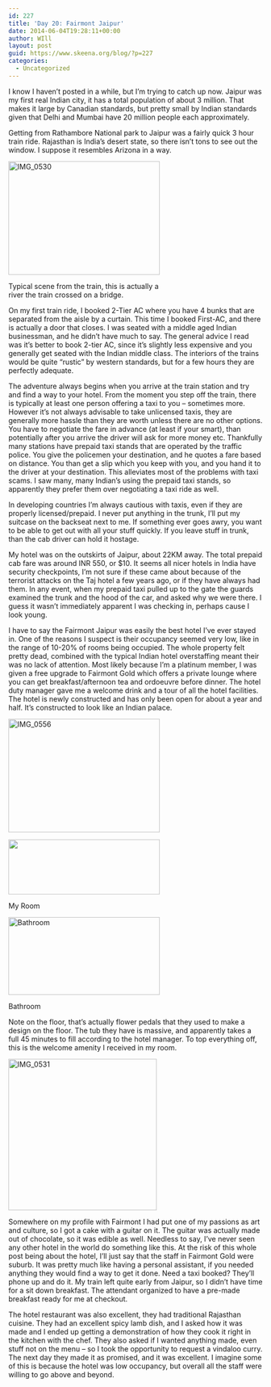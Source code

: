 ```yaml
---
id: 227
title: 'Day 20: Fairmont Jaipur'
date: 2014-06-04T19:28:11+00:00
author: WIll
layout: post
guid: https://www.skeena.org/blog/?p=227
categories:
  - Uncategorized
---
```

I know I haven&#8217;t posted in a while, but I&#8217;m trying to catch up now. Jaipur was my first real Indian city, it has a total population of about 3 million. That makes it large by Canadian standards, but pretty small by Indian standards given that Delhi and Mumbai have 20 million people each approximately.

Getting from Rathambore National park to Jaipur was a fairly quick 3 hour train ride. Rajasthan is India&#8217;s desert state, so there isn&#8217;t tons to see out the window. I suppose it resembles Arizona in a way.

<div id="attachment_228" style="width: 310px" class="wp-caption alignnone">
  <a href="https://www.skeena.org/blog/wp-content/uploads/2014/06/IMG_0530.jpg"><img aria-describedby="caption-attachment-228" loading="lazy" class="wp-image-228 size-medium" src="https://www.skeena.org/blog/wp-content/uploads/2014/06/IMG_0530-300x225.jpg" alt="IMG_0530" width="300" height="225" srcset="https://www.skeena.org/blog/wp-content/uploads/2014/06/IMG_0530-300x225.jpg 300w, https://www.skeena.org/blog/wp-content/uploads/2014/06/IMG_0530-1024x768.jpg 1024w, https://www.skeena.org/blog/wp-content/uploads/2014/06/IMG_0530-500x375.jpg 500w, https://www.skeena.org/blog/wp-content/uploads/2014/06/IMG_0530.jpg 1632w" sizes="(max-width: 300px) 100vw, 300px" /></a>
  
  <p id="caption-attachment-228" class="wp-caption-text">
    Typical scene from the train, this is actually a river the train crossed on a bridge.
  </p>
</div>

On my first train ride, I booked 2-Tier AC where you have 4 bunks that are separated from the aisle by a curtain. This time I booked First-AC, and there is actually a door that closes. I was seated with a middle aged Indian businessman, and he didn&#8217;t have much to say. The general advice I read was it&#8217;s better to book 2-tier AC, since it&#8217;s slightly less expensive and you generally get seated with the Indian middle class. The interiors of the trains would be quite &#8220;rustic&#8221; by western standards, but for a few hours they are perfectly adequate.

The adventure always begins when you arrive at the train station and try and find a way to your hotel. From the moment you step off the train, there is typically at least one person offering a taxi to you &#8211; sometimes more. However it&#8217;s not always advisable to take unlicensed taxis, they are generally more hassle than they are worth unless there are no other options. You have to negotiate the fare in advance (at least if your smart), than potentially after you arrive the driver will ask for more money etc. Thankfully many stations have prepaid taxi stands that are operated by the traffic police. You give the policemen your destination, and he quotes a fare based on distance. You than get a slip which you keep with you, and you hand it to the driver at your destination. This alleviates most of the problems with taxi scams. I saw many, many Indian&#8217;s using the prepaid taxi stands, so apparently they prefer them over negotiating a taxi ride as well.

In developing countries I&#8217;m always cautious with taxis, even if they are properly licensed/prepaid. I never put anything in the trunk, I&#8217;ll put my suitcase on the backseat next to me. If something ever goes awry, you want to be able to get out with all your stuff quickly. If you leave stuff in trunk, than the cab driver can hold it hostage.

My hotel was on the outskirts of Jaipur, about 22KM away. The total prepaid cab fare was around INR 550, or $10. It seems all nicer hotels in India have security checkpoints, I&#8217;m not sure if these came about because of the terrorist attacks on the Taj hotel a few years ago, or if they have always had them. In any event, when my prepaid taxi pulled up to the gate the guards examined the trunk and the hood of the car, and asked why we were there. I guess it wasn&#8217;t immediately apparent I was checking in, perhaps cause I look young.

I have to say the Fairmont Jaipur was easily the best hotel I&#8217;ve ever stayed in. One of the reasons I suspect is their occupancy seemed very low, like in the range of 10-20% of rooms being occupied. The whole property felt pretty dead, combined with the typical Indian hotel overstaffing meant their was no lack of attention. Most likely because I&#8217;m a platinum member, I was given a free upgrade to Fairmont Gold which offers a private lounge where you can get breakfast/afternoon tea and ordoeuvre before dinner. The hotel duty manager gave me a welcome drink and a tour of all the hotel facilities. The hotel is newly constructed and has only been open for about a year and half. It&#8217;s constructed to look like an Indian palace.

[<img loading="lazy" class="alignnone size-medium wp-image-229" src="https://www.skeena.org/blog/wp-content/uploads/2014/06/IMG_0556-300x225.jpg" alt="IMG_0556" width="300" height="225" srcset="https://www.skeena.org/blog/wp-content/uploads/2014/06/IMG_0556-300x225.jpg 300w, https://www.skeena.org/blog/wp-content/uploads/2014/06/IMG_0556-1024x768.jpg 1024w, https://www.skeena.org/blog/wp-content/uploads/2014/06/IMG_0556-500x375.jpg 500w, https://www.skeena.org/blog/wp-content/uploads/2014/06/IMG_0556.jpg 1632w" sizes="(max-width: 300px) 100vw, 300px" />](https://www.skeena.org/blog/wp-content/uploads/2014/06/IMG_0556.jpg)

<div id="attachment_230" style="width: 310px" class="wp-caption alignnone">
  <a href="https://www.skeena.org/blog/wp-content/uploads/2014/06/IMG_0532.jpg"><img aria-describedby="caption-attachment-230" loading="lazy" class="wp-image-230 size-medium" src="https://www.skeena.org/blog/wp-content/uploads/2014/06/IMG_0532-300x109.jpg" alt="" width="300" height="109" srcset="https://www.skeena.org/blog/wp-content/uploads/2014/06/IMG_0532-300x109.jpg 300w, https://www.skeena.org/blog/wp-content/uploads/2014/06/IMG_0532-1024x373.jpg 1024w, https://www.skeena.org/blog/wp-content/uploads/2014/06/IMG_0532-500x182.jpg 500w" sizes="(max-width: 300px) 100vw, 300px" /></a>
  
  <p id="caption-attachment-230" class="wp-caption-text">
    My Room
  </p>
</div>

<div id="attachment_231" style="width: 310px" class="wp-caption alignnone">
  <a href="https://www.skeena.org/blog/wp-content/uploads/2014/06/IMG_0533.jpg"><img aria-describedby="caption-attachment-231" loading="lazy" class="size-medium wp-image-231" src="https://www.skeena.org/blog/wp-content/uploads/2014/06/IMG_0533-300x154.jpg" alt="Bathroom" width="300" height="154" srcset="https://www.skeena.org/blog/wp-content/uploads/2014/06/IMG_0533-300x154.jpg 300w, https://www.skeena.org/blog/wp-content/uploads/2014/06/IMG_0533-1024x527.jpg 1024w, https://www.skeena.org/blog/wp-content/uploads/2014/06/IMG_0533-500x257.jpg 500w" sizes="(max-width: 300px) 100vw, 300px" /></a>
  
  <p id="caption-attachment-231" class="wp-caption-text">
    Bathroom
  </p>
</div>

Note on the floor, that&#8217;s actually flower pedals that they used to make a design on the floor. The tub they have is massive, and apparently takes a full 45 minutes to fill according to the hotel manager. To top everything off, this is the welcome amenity I received in my room.

[<img loading="lazy" class="alignnone size-medium wp-image-232" src="https://www.skeena.org/blog/wp-content/uploads/2014/06/IMG_0531-294x300.jpg" alt="IMG_0531" width="294" height="300" srcset="https://www.skeena.org/blog/wp-content/uploads/2014/06/IMG_0531-294x300.jpg 294w, https://www.skeena.org/blog/wp-content/uploads/2014/06/IMG_0531-1005x1024.jpg 1005w, https://www.skeena.org/blog/wp-content/uploads/2014/06/IMG_0531-490x500.jpg 490w, https://www.skeena.org/blog/wp-content/uploads/2014/06/IMG_0531.jpg 1072w" sizes="(max-width: 294px) 100vw, 294px" />](https://www.skeena.org/blog/wp-content/uploads/2014/06/IMG_0531.jpg)

Somewhere on my profile with Fairmont I had put one of my passions as art and culture, so I got a cake with a guitar on it. The guitar was actually made out of chocolate, so it was edible as well. Needless to say, I&#8217;ve never seen any other hotel in the world do something like this. At the risk of this whole post being about the hotel, I&#8217;ll just say that the staff in Fairmont Gold were suburb. It was pretty much like having a personal assistant, if you needed anything they would find a way to get it done. Need a taxi booked? They&#8217;ll phone up and do it. My train left quite early from Jaipur, so I didn&#8217;t have time for a sit down breakfast. The attendant organized to have a pre-made breakfast ready for me at checkout.

The hotel restaurant was also excellent, they had traditional Rajasthan cuisine. They had an excellent spicy lamb dish, and I asked how it was made and I ended up getting a demonstration of how they cook it right in the kitchen with the chef. They also asked if I wanted anything made, even stuff not on the menu &#8211; so I took the opportunity to request a vindaloo curry. The next day they made it as promised, and it was excellent. I imagine some of this is because the hotel was low occupancy, but overall all the staff were willing to go above and beyond.
